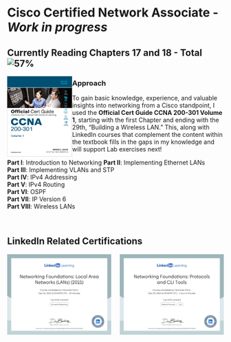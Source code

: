 # Cisco Certified Network Associate - *Work in progress*
## Currently Reading Chapters 17 and 18 - Total ![57%](https://progress-bar.xyz/57/?style=flat)

<div class=row>
<img src = "https://github.com/Fernando144ft/My-Work-Repo/blob/a45ca15c2ba7a8cbf0ecdc9a5f2241eb6ef794f5/Cisco%20Certified%20Network%20Associate%20(CCNA)/Images/CCNA%20200-301%20Official%20Cert%20Guide%20Volume%201.png" style = "width:30%; height:auto;" align="left" />
</div>

### Approach
To gain basic knowledge, experience, and valuable insights into networking from a Cisco standpoint, I used the **Official Cert Guide CCNA 200-301 Volume 1**, starting with the first Chapter and ending with the 29th, “Building a Wireless LAN.” This, along with LinkedIn courses that complement the content within the textbook fills in the gaps in my knowledge and will support Lab exercises next!

   **Part l**: Introduction to Networking
   **Part II**: Implementing Ethernet LANs  
   **Part Ill**: Implementing VLANs and STP  
   **Part IV**: IPv4 Addressing  
   **Part V**: IPv4 Routing  
   **Part VI**: OSPF  
   **Part VII**: IP Version 6  
   **Part VIII**: Wireless LANs  
   
<br clear="left" />

## LinkedIn Related Certifications
<div class=row>
    <img src = "https://github.com/Fernando144ft/My-Work-Repo/blob/9c44064940c3e5bf4e503ec5b960515a2416ef12/Cisco%20Certified%20Network%20Associate%20(CCNA)/Images/CertificateOfCompletion_Networking%20Foundations%20Local%20Area%20Networks%20LANs%202015_1.png" style = "width:48%; height:auto;" align="left" />
    <img src  = "https://github.com/Fernando144ft/My-Work-Repo/blob/7b28ec0d141abd8a5a5fea934985a891ecac886e/Cisco%20Certified%20Network%20Associate%20(CCNA)/Images/CertificateOfCompletion_Networking%20Foundations%20Protocols%20and%20CLI%20Tools_1.png" style = "width:48%; height:auto;" align="right" />
</div>
